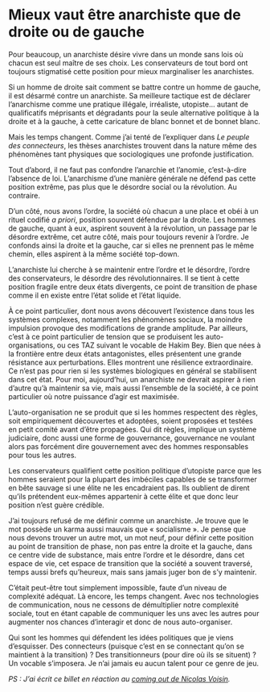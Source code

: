 # Mieux vaut être anarchiste que de droite ou de gauche

Pour beaucoup, un anarchiste désire vivre dans un monde sans lois où chacun est seul maître de ses choix. Les conservateurs de tout bord ont toujours stigmatisé cette position pour mieux marginaliser les anarchistes.<span id="more-8362"></span>

Si un homme de droite sait comment se battre contre un homme de gauche, il est désarmé contre un anarchiste. Sa meilleure tactique est de déclarer l’anarchisme comme une pratique illégale, irréaliste, utopiste… autant de qualificatifs méprisants et dégradants pour la seule alternative politique à la droite et à la gauche, à cette caricature de blanc bonnet et de bonnet blanc.

Mais les temps changent. Comme j’ai tenté de l’expliquer dans *Le peuple des connecteurs*, les thèses anarchistes trouvent dans la nature même des phénomènes tant physiques que sociologiques une profonde justification.

Tout d’abord, il ne faut pas confondre l’anarchie et l’anomie, c’est-à-dire l’absence de loi. L’anarchisme d’une manière générale ne défend pas cette position extrême, pas plus que le désordre social ou la révolution. Au contraire.

D’un côté, nous avons l’ordre, la société où chacun a une place et obéi à un rituel codifié *a priori*, position souvent défendue par la droite. Les hommes de gauche, quant à eux, aspirent souvent à la révolution, un passage par le désordre extrême, cet autre côté, mais pour toujours revenir à l’ordre. Je confonds ainsi la droite et la gauche, car si elles ne prennent pas le même chemin, elles aspirent à la même société top-down.

L’anarchiste lui cherche à se maintenir entre l’ordre et le désordre, l’ordre des conservateurs, le désordre des révolutionnaires. Il se tient à cette position fragile entre deux états divergents, ce point de transition de phase comme il en existe entre l’état solide et l’état liquide.

À ce point particulier, dont nous avons découvert l’existence dans tous les systèmes complexes, notamment les phénomènes sociaux, la moindre impulsion provoque des modifications de grande amplitude. Par ailleurs, c’est à ce point particulier de tension que se produisent les auto-organisations, ou ces TAZ suivant le vocable de Hakim Bey. Bien que nées à la frontière entre deux états antagonistes, elles présentent une grande résistance aux perturbations. Elles montrent une résilience extraordinaire. Ce n’est pas pour rien si les systèmes biologiques en général se stabilisent dans cet état. Pour moi, aujourd’hui, un anarchiste ne devrait aspirer à rien d’autre qu’à maintenir sa vie, mais aussi l’ensemble de la société, à ce point particulier où notre puissance d’agir est maximisée.

L’auto-organisation ne se produit que si les hommes respectent des règles, soit empiriquement découvertes et adoptées, soient proposées et testées en petit comité avant d’être propagées. Qui dit règles, implique un système judiciaire, donc aussi une forme de gouvernance, gouvernance ne voulant alors pas forcément dire gouvernement avec des hommes responsables pour tous les autres.

Les conservateurs qualifient cette position politique d’utopiste parce que les hommes seraient pour la plupart des imbéciles capables de se transformer en bête sauvage si une élite ne les encadraient pas. Ils oublient de dirent qu’ils prétendent eux-mêmes appartenir à cette élite et que donc leur position n’est guère crédible.

J’ai toujours refusé de me définir comme un anarchiste. Je trouve que le mot possède un karma aussi mauvais que « socialisme ». Je pense que nous devons trouver un autre mot, un mot neuf, pour définir cette position au point de transition de phase, non pas entre la droite et la gauche, dans ce centre vide de substance, mais entre l’ordre et le désordre, dans cet espace de vie, cet espace de transition que la société a souvent traversé, temps aussi brefs qu’heureux, mais sans jamais juger bon de s’y maintenir.

C’était peut-être tout simplement impossible, faute d’un niveau de complexité adéquat. Là encore, les temps changent. Avec nos technologies de communication, nous ne cessons de démultiplier notre complexité sociale, tout en étant capable de communiquer les uns avec les autres pour augmenter nos chances d’interagir et donc de nous auto-organiser.

Qui sont les hommes qui défendent les idées politiques que je viens d’esquisser. Des connecteurs (puisque c’est en se connectant qu’on se maintient à la transition) ? Des transitionneurs (pour dire où ils se situent) ? Un vocable s’imposera. Je n’ai jamais eu aucun talent pour ce genre de jeu.

*PS : J’ai écrit ce billet en réaction au [coming out de Nicolas Voisin](http://www.nuesblog.com/2009/08/15/linsurrection-des-anarnautes-ou-le-sursaut-de-la-raison/).*